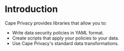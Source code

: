 # Introduction

Cape Privacy provides libraries that allow you to:

* Write data security policies in YAML format.
* Create scripts that apply your policies to your data.
* Use Cape Privacy's standard data transformations. <!-- TODO: coming soon: can also write your own -->